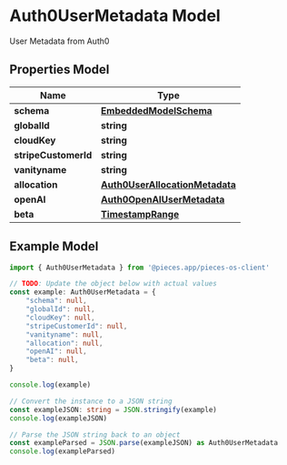 
# Auth0UserMetadata Model

User Metadata from Auth0

## Properties Model

Name | Type
------------ | -------------
**schema** | [**EmbeddedModelSchema**](EmbeddedModelSchema)
**globalId** | **string**
**cloudKey** | **string**
**stripeCustomerId** | **string**
**vanityname** | **string**
**allocation** | [**Auth0UserAllocationMetadata**](Auth0UserAllocationMetadata)
**openAI** | [**Auth0OpenAIUserMetadata**](Auth0OpenAIUserMetadata)
**beta** | [**TimestampRange**](TimestampRange)

## Example Model

```typescript
import { Auth0UserMetadata } from '@pieces.app/pieces-os-client'

// TODO: Update the object below with actual values
const example: Auth0UserMetadata = {
    "schema": null,
    "globalId": null,
    "cloudKey": null,
    "stripeCustomerId": null,
    "vanityname": null,
    "allocation": null,
    "openAI": null,
    "beta": null,
}

console.log(example)

// Convert the instance to a JSON string
const exampleJSON: string = JSON.stringify(example)
console.log(exampleJSON)

// Parse the JSON string back to an object
const exampleParsed = JSON.parse(exampleJSON) as Auth0UserMetadata
console.log(exampleParsed)
```


